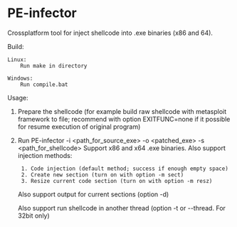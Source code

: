 # PE-infector
Crossplatform tool for inject shellcode into .exe binaries (x86 and 64).

Build:

	Linux:
		Run make in directory
	
	Windows:
		Run compile.bat

Usage:

1. Prepare the shellcode (for example build raw shellcode with metasploit framework to file; recommend with option EXITFUNC=none if it possible for resume execution of original program)
2. Run PE-infector -i <path_for_source_exe> -o <patched_exe> -s <path_for_shellcode>
	Support x86 and x64 .exe binaries. 
	Also support injection methods:
	
		1. Code injection (default method; success if enough empty space)
		2. Create new section (turn on with option -m sect)
		3. Resize current code section (turn on with option -m resz)
		
	Also support output for current sections (option -d)
	
	Also support run shellcode in another thread (option -t or --thread. For 32bit only)
